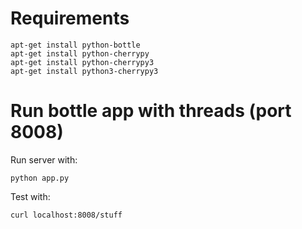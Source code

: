 # Requirements
```
apt-get install python-bottle
apt-get install python-cherrypy
apt-get install python-cherrypy3
apt-get install python3-cherrypy3
```

# Run bottle app with threads (port 8008)
Run server with:
```
python app.py
```

Test with:
```
curl localhost:8008/stuff
```

